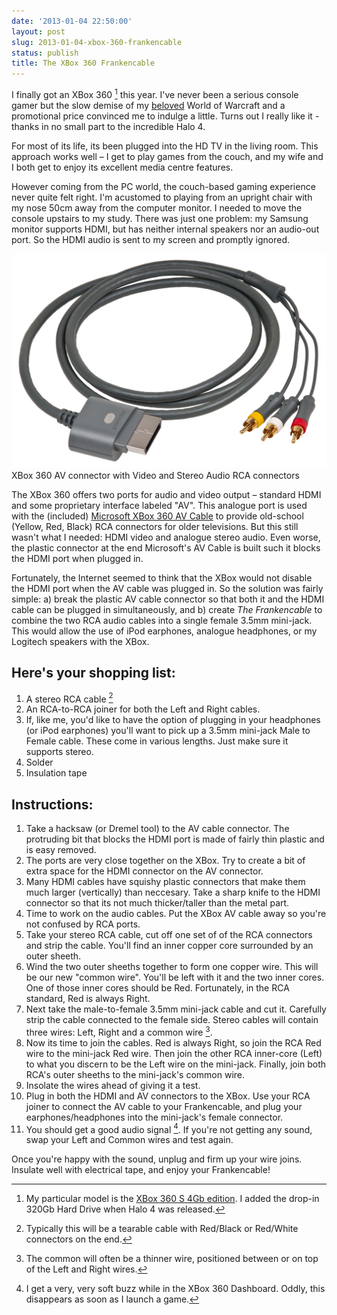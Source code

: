 ```yaml
---
date: '2013-01-04 22:50:00'
layout: post
slug: 2013-01-04-xbox-360-frankencable
status: publish
title: The XBox 360 Frankencable
---
```


I finally got an XBox 360 [^1] this year. I've never been a serious console gamer but the slow demise of my [beloved](/2010/10/08/learn-unlearn-relearn/) World of Warcraft and a promotional price convinced me to indulge a little. Turns out I really like it - thanks in no small part to the incredible Halo 4.

For most of its life, its been plugged into the HD TV in the living room. This approach works well – I get to play games from the couch, and my wife and I both get to enjoy its excellent media centre features. 

However coming from the PC world, the couch-based gaming experience never quite felt right. I'm acustomed to playing from an upright chair with my nose 50cm away from the computer monitor. I needed to move the console upstairs to my study. There was just one problem: my Samsung monitor supports HDMI, but has neither internal speakers nor an audio-out port. So the HDMI audio is sent to my screen and promptly ignored.

<div class="wide-image">
  		<img src="/assets/2013-01-04-xbox-frankencable/av-cable.jpg" alt="XBox 360 AV cable">
  		<div class="caption">XBox 360 AV connector with Video and Stereo Audio RCA connectors</div>
</div>

The XBox 360 offers two ports for audio and video output – standard HDMI and some proprietary interface labeled "AV". This analogue port is used with the (included) [Microsoft XBox 360 AV Cable](http://www.gamesx.com/avpinouts/xbox.htm) to provide old-school (Yellow, Red, Black) RCA connectors for older televisions. But this still wasn't what I needed: HDMI video and analogue stereo audio. Even worse, the plastic connector at the end Microsoft's AV Cable is built such it blocks the HDMI port when plugged in. 

Fortunately, the Internet seemed to think that the XBox would not disable the HDMI port when the AV cable was plugged in. So the solution was fairly simple: a) break the plastic AV cable connector so that both it and the HDMI cable can be plugged in simultaneously, and b) create _The Frankencable_ to combine the two RCA audio cables into a single female 3.5mm mini-jack. This would allow the use of iPod earphones, analogue headphones, or my Logitech speakers with the XBox.

## Here's your shopping list:

1. A stereo RCA cable [^2]
2. An RCA-to-RCA joiner for both the Left and Right cables.
3. If, like me, you'd like to have the option of plugging in your headphones (or iPod earphones) you'll want to pick up a 3.5mm mini-jack Male to Female cable. These come in various lengths. Just make sure it supports stereo.
4. Solder
5. Insulation tape

## Instructions:

1. Take a hacksaw (or Dremel tool) to the AV cable connector. The protruding bit that blocks the HDMI port is made of fairly thin plastic and is easy removed.
2. The ports are very close together on the XBox. Try to create a bit of extra space for the HDMI connector on the AV connector.
3. Many HDMI cables have squishy plastic connectors that make them much larger (vertically) than neccesary. Take a sharp knife to the HDMI connector so that its not much thicker/taller than the metal part.
4. Time to work on the audio cables. Put the XBox AV cable away so you're not confused by RCA ports.
5. Take your stereo RCA cable, cut off one set of of the RCA connectors and strip the cable. You'll find an inner copper core surrounded by an outer sheeth. 
6. Wind the two outer sheeths together to form one copper wire. This will be our new "common wire". You'll be left with it and the two inner cores. One of those inner cores should be Red. Fortunately, in the RCA standard, Red is always Right.
7. Next take the male-to-female 3.5mm mini-jack cable and cut it. Carefully strip the cable connected to the female side. Stereo cables will contain three wires: Left, Right and a common wire [^3].
8. Now its time to join the cables. Red is always Right, so join the RCA Red wire to the mini-jack Red wire. Then join the other RCA inner-core (Left) to what you discern to be the Left wire on the mini-jack. Finally, join both RCA's outer sheeths to the mini-jack's common wire.
9. Insolate the wires ahead of giving it a test.
10. Plug in both the HDMI and AV connectors to the XBox. Use your RCA joiner to connect the AV cable to your Frankencable, and plug your earphones/headphones into the mini-jack's female connector.
11. You should get a good audio signal [^4]. If you're not getting any sound, swap your Left and Common wires and test again.

Once you're happy with the sound, unplug and firm up your wire joins. Insulate well with electrical tape, and enjoy your Frankencable!


[^1]: My particular model is the [XBox 360 S 4Gb edition](http://en.wikipedia.org/wiki/List_of_Xbox_360_retail_configurations#Xbox_360_S_4.C2.A0GB_model). I added the drop-in 320Gb Hard Drive when Halo 4 was released. 

[^2]: Typically this will be a tearable cable with Red/Black or Red/White connectors on the end.

[^3]: The common will often be a thinner wire, positioned between or on top of the Left and Right wires. 

[^4]: I get a very, very soft buzz while in the XBox 360 Dashboard. Oddly, this disappears as soon as I launch a game.
